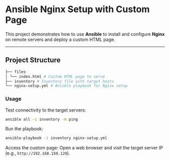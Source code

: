 # Ansible Nginx Setup with Custom Page

This project demonstrates how to use **Ansible** to install and configure **Nginx** on remote servers and deploy a custom HTML page.

---

## Project Structure
```bash
├── files
│ └── index.html # Custom HTML page to serve
├── inventory # Inventory file with target hosts
└── nginx-setup.yml # Ansible playbook for Nginx setup
```

### Usage
Test connectivity to the target servers:

```bash
ansible all -i inventory -m ping
```

Run the playbook:

```bash
ansible-playbook -i inventory nginx-setup.yml
```

Access the custom page:
Open a web browser and visit the target server IP (e.g., ```http://192.168.150.129```).